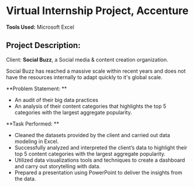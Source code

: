 # Virtual Internship Project, Accenture

**Tools Used:**  Microsoft Excel

## Project Description:

Client: **Social Buzz**, a Social media & content creation organization.

Social Buzz has reached a massive scale within recent years and does not have the resources internally to adapt quickly to it's global scale. 

**Problem Statement: **

- An audit of their big data practices
- An analysis of their content categories that highlights the top 5 categories with the largest aggregate popularity.

**Task Performed: **

- Cleaned the datasets provided by the client and carried out data modeling in Excel.
- Successfully analyzed and interpreted the client’s data to highlight their top 5 content categories with the largest aggregate popularity.
- Utilized data visualizations tools and techniques to create a dashboard and carry out storytelling with data.
- Prepared a presentation using PowerPoint to deliver the insights from the data.
              

